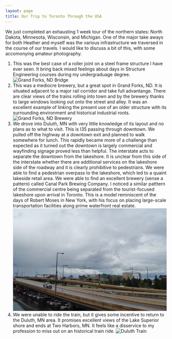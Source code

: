```yaml
---
layout: page
title: Our Trip to Toronto Through the USA
---
```


We just completed an exhausting 1 week tour of the northern states: North Dakota, Minnesota, Wisconsin, and Michigan. One of the major take
aways for both Heather and myself was the various infrastructure we traversed in the course of our travels. I would like to discuss a bit of
this, with some accomonying amateur photography.

1. This was the best case of a roller joint on a steel frame structure 
I have ever seen. It bring back mixed feelings about days in 
Structure Engineering courses during my undergraduage degree.
![Grand Forks, ND Bridge](../img/DSC_0891.JPG)
2. This was a mediocre brewery, but a great spot in Grand Forks, ND.
It is situated adjacent to a major rail corridor and take full advantange.
There are clear views of the trains rolling into town and by the brewery
thanks to large windows looking out onto the street and alley. It was
an excellent example of linking the present use of an older structure with
its surrounding environment and historical industrial roots.
![Grand Forks, ND Brewery](../img/DSC_0897.JPG)
3. We drove into Duluth, MN with very little knowledge of its layout and no
plans as to what to visit. This is I35 passing through downtown. We pulled off
the highway at a downtown exit and planned to walk somewhere for lunch.
This rapidly became more of a challenge than expected as it turned out
the downtown is largely commercial and wayfinding signage proved less
than helpful. The interstate acts to separate the downtown from the lakeshore.
It is unclear from this side of the interstate whether there are additional services
on the lakeshore side of the roadway and it is clearly prohibitive to pedestrians.
We were able to find a pedestrian overpass to the lakeshore, which led to a quaint
lakeside retail area. We were able to find an excellent brewery (sense a pattern)
called Canal Park Brewing Company. I noticed a similar patttern of the commercial centre
being separated from the tourist-focused lakeshore upon arrival in Toronto. This is a model
reminiscent of the days of Robert Moses in New York, with his focus on placing large-scale
transportation facilities along prime waterfront real estate.
![Duluth Interstate](../img/DSC_0946.JPG)
4. We were unable to ride the train, but it gives some incentive to return to the
Duluth, MN area. It promises excellent views of the Lake Superior shore and ends at
Two Harbors, MN. It feels like a disservice to my profession to miss out on an historical
train ride.
![Duluth Train](../img/DSC_0950.JPG)